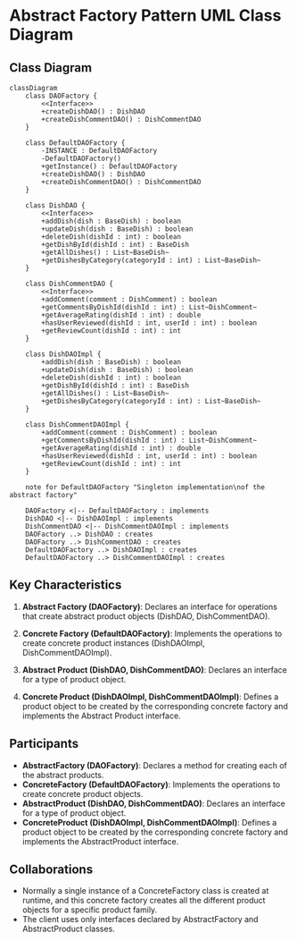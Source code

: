 # Abstract Factory Pattern UML Class Diagram

## Class Diagram

```mermaid
classDiagram
    class DAOFactory {
        <<Interface>>
        +createDishDAO() : DishDAO
        +createDishCommentDAO() : DishCommentDAO
    }

    class DefaultDAOFactory {
        -INSTANCE : DefaultDAOFactory
        -DefaultDAOFactory()
        +getInstance() : DefaultDAOFactory
        +createDishDAO() : DishDAO
        +createDishCommentDAO() : DishCommentDAO
    }

    class DishDAO {
        <<Interface>>
        +addDish(dish : BaseDish) : boolean
        +updateDish(dish : BaseDish) : boolean
        +deleteDish(dishId : int) : boolean
        +getDishById(dishId : int) : BaseDish
        +getAllDishes() : List~BaseDish~
        +getDishesByCategory(categoryId : int) : List~BaseDish~
    }

    class DishCommentDAO {
        <<Interface>>
        +addComment(comment : DishComment) : boolean
        +getCommentsByDishId(dishId : int) : List~DishComment~
        +getAverageRating(dishId : int) : double
        +hasUserReviewed(dishId : int, userId : int) : boolean
        +getReviewCount(dishId : int) : int
    }

    class DishDAOImpl {
        +addDish(dish : BaseDish) : boolean
        +updateDish(dish : BaseDish) : boolean
        +deleteDish(dishId : int) : boolean
        +getDishById(dishId : int) : BaseDish
        +getAllDishes() : List~BaseDish~
        +getDishesByCategory(categoryId : int) : List~BaseDish~
    }

    class DishCommentDAOImpl {
        +addComment(comment : DishComment) : boolean
        +getCommentsByDishId(dishId : int) : List~DishComment~
        +getAverageRating(dishId : int) : double
        +hasUserReviewed(dishId : int, userId : int) : boolean
        +getReviewCount(dishId : int) : int
    }

    note for DefaultDAOFactory "Singleton implementation\nof the abstract factory"

    DAOFactory <|-- DefaultDAOFactory : implements
    DishDAO <|-- DishDAOImpl : implements
    DishCommentDAO <|-- DishCommentDAOImpl : implements
    DAOFactory ..> DishDAO : creates
    DAOFactory ..> DishCommentDAO : creates
    DefaultDAOFactory ..> DishDAOImpl : creates
    DefaultDAOFactory ..> DishCommentDAOImpl : creates
```

## Key Characteristics

1. **Abstract Factory (DAOFactory)**: Declares an interface for operations that create abstract product objects (DishDAO, DishCommentDAO).

2. **Concrete Factory (DefaultDAOFactory)**: Implements the operations to create concrete product instances (DishDAOImpl, DishCommentDAOImpl).

3. **Abstract Product (DishDAO, DishCommentDAO)**: Declares an interface for a type of product object.

4. **Concrete Product (DishDAOImpl, DishCommentDAOImpl)**: Defines a product object to be created by the corresponding concrete factory and implements the Abstract Product interface.

## Participants

- **AbstractFactory (DAOFactory)**: Declares a method for creating each of the abstract products.
- **ConcreteFactory (DefaultDAOFactory)**: Implements the operations to create concrete product objects.
- **AbstractProduct (DishDAO, DishCommentDAO)**: Declares an interface for a type of product object.
- **ConcreteProduct (DishDAOImpl, DishCommentDAOImpl)**: Defines a product object to be created by the corresponding concrete factory and implements the AbstractProduct interface.

## Collaborations

- Normally a single instance of a ConcreteFactory class is created at runtime, and this concrete factory creates all the different product objects for a specific product family.
- The client uses only interfaces declared by AbstractFactory and AbstractProduct classes.